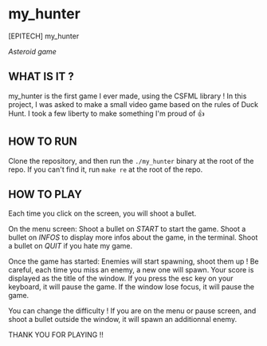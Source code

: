 # my_hunter
[EPITECH] my_hunter

*Asteroid game*

## WHAT IS IT ?

my_hunter is the first game I ever made, using the CSFML library !
In this project, I was asked to make a small video game based on the rules of Duck Hunt.
I took a few liberty to make something I'm proud of 👍

## HOW TO RUN
Clone the repository, and then run the ```./my_hunter``` binary at the root of the repo.
If you can't find it, run ```make re``` at the root of the repo.

## HOW TO PLAY

Each time you click on the screen, you will shoot a bullet.

On the menu screen:
Shoot a bullet on *START* to start the game.
Shoot a bullet on *INFOS* to display more infos about the game, in the terminal.
Shoot a bullet on *QUIT* if you hate my game.

Once the game has started:
Enemies will start spawning, shoot them up !
Be careful, each time you miss an enemy, a new one will spawn.
Your score is displayed as the title of the window.
If you press the esc key on your keyboard, it will pause the game.
If the window lose focus, it will pause the game.

You can change the difficulty !
If you are on the menu or pause screen, and shoot a bullet outside the window, it will spawn an additionnal enemy.

THANK YOU FOR PLAYING !!
